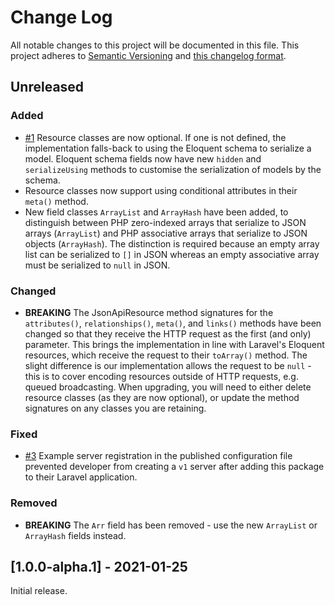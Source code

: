 # Change Log

All notable changes to this project will be documented in this file. This project adheres to
[Semantic Versioning](http://semver.org/) and [this changelog format](http://keepachangelog.com/).

## Unreleased

### Added
- [#1](https://github.com/laravel-json-api/laravel/pull/1)
Resource classes are now optional. If one is not defined, the implementation falls-back to
using the Eloquent schema to serialize a model. Eloquent schema fields now have new
`hidden` and `serializeUsing` methods to customise the serialization of models by the schema.
- Resource classes now support using conditional attributes in their `meta()` method.
- New field classes `ArrayList` and `ArrayHash` have been added, to distinguish between
PHP zero-indexed arrays that serialize to JSON arrays (`ArrayList`) and PHP associative
arrays that serialize to JSON objects (`ArrayHash`). The distinction is required because
an empty array list can be serialized to `[]` in JSON whereas an empty associative array
must be serialized to `null` in JSON.

### Changed
- **BREAKING** The JsonApiResource method signatures for the `attributes()`, `relationships()`,
`meta()`, and `links()` methods have been changed so that they receive the HTTP request as the
first (and only) parameter. This brings the implementation in line with Laravel's Eloquent
resources, which receive the request to their `toArray()` method. The slight difference is
our implementation allows the request to be `null` - this is to cover encoding resources
outside of HTTP requests, e.g. queued broadcasting. When upgrading, you will need to either
delete resource classes (as they are now optional), or update the method signatures on any
classes you are retaining.

### Fixed
- [#3](https://github.com/laravel-json-api/laravel/issues/3)
  Example server registration in the published configuration file prevented developer from creating
  a `v1` server after adding this package to their Laravel application.

### Removed
- **BREAKING** The `Arr` field has been removed - use the new `ArrayList` or `ArrayHash`
fields instead.

## [1.0.0-alpha.1] - 2021-01-25

Initial release.
